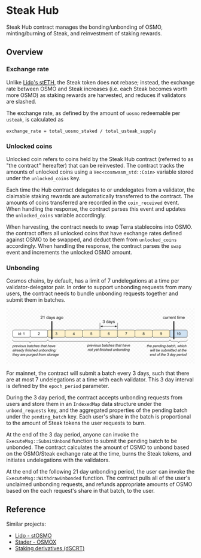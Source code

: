 # Steak Hub

Steak Hub contract manages the bonding/unbonding of OSMO, minting/burning of Steak, and reinvestment of staking rewards.

## Overview

### Exchange rate

Unlike [Lido's stETH](https://github.com/lidofinance/lido-dao/tree/master/contracts/0.4.24), the Steak token does not rebase; instead, the exchange rate between OSMO and Steak increases (i.e. each Steak becomes worth more OSMO) as staking rewards are harvested, and reduces if validators are slashed.

The exchange rate, as defined by the amount of `uosmo` redeemable per `usteak`, is calculated as

```plain
exchange_rate = total_uosmo_staked / total_usteak_supply
```

### Unlocked coins

Unlocked coin refers to coins held by the Steak Hub contract (referred to as "the contract" hereafter) that can be reinvested. The contract tracks the amounts of unlocked coins using a `Vec<cosmwasm_std::Coin>` variable stored under the `unlocked_coins` key.

Each time the Hub contract delegates to or undelegates from a validator, the claimable staking rewards are automatically transferred to the contract. The amounts of coins transferred are recorded in the `coin_received` event. When handling the response, the contract parses this event and updates the `unlocked_coins` variable accordingly.

When harvesting, the contract needs to swap Terra stablecoins into OSMO. the contract offers all unlocked coins that have exchange rates defined against OSMO to be swapped, and deduct them from `unlocked_coins` accordingly. When handling the response, the contract parses the `swap` event and increments the unlocked OSMO amount.

### Unbonding

Cosmos chains, by default, has a limit of 7 undelegations at a time per validator-delegator pair. In order to support unbonding requests from many users, the contract needs to bundle unbonding requests together and submit them in batches.

![illustration-of-unbonding-queue](./unbonding-queue.png)

For mainnet, the contract will submit a batch every 3 days, such that there are at most 7 undelegations at a time with each validator. This 3 day interval is defined by the `epoch_period` parameter.

During the 3 day period, the contract accepts unbonding requests from users and store them in an `IndexedMap` data structure under the `unbond_requests` key, and the aggregated properties of the pending batch under the `pending_batch` key. Each user's share in the batch is proportional to the amount of Steak tokens the user requests to burn.

At the end of the 3 day period, anyone can invoke the `ExecuteMsg::SubmitUnbond` function to submit the pending batch to be unbonded. The contract calculates the amount of OSMO to unbond based on the OSMO/Steak exchange rate at the time, burns the Steak tokens, and initiates undelegations with the validators.

At the end of the following 21 day unbonding period, the user can invoke the `ExecuteMsg::WithdrawUnbonded` function. The contract pulls all of the user's unclaimed unbonding requests, and refunds appropriate amounts of OSMO based on the each request's share in that batch, to the user.

## Reference

Similar projects:

* [Lido - stOSMO](https://github.com/lidofinance/lido-terra-contracts)
* [Stader - OSMOX](https://github.com/stader-labs/stader-liquid-token)
* [Staking derivatives (dSCRT)](https://github.com/Cashmaney/SecretStaking)